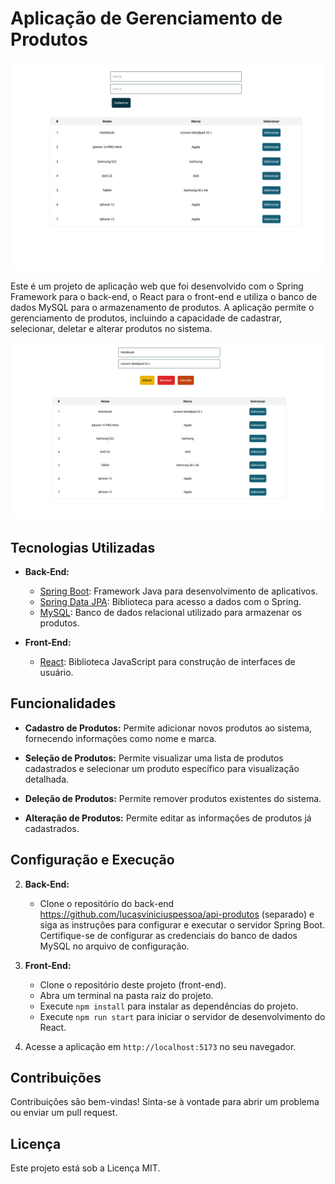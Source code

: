 # Aplicação de Gerenciamento de Produtos
![Texto alternativo da imagem](spring_react.png)

Este é um projeto de aplicação web que foi desenvolvido com o Spring Framework para o back-end, o React para o front-end e utiliza o banco de dados MySQL para o armazenamento de produtos. A aplicação permite o gerenciamento de produtos, incluindo a capacidade de cadastrar, selecionar, deletar e alterar produtos no sistema.

![Texto alternativo da imagem](spring_react-2.png)


## Tecnologias Utilizadas

- **Back-End:**
  - [Spring Boot](https://spring.io/projects/spring-boot): Framework Java para desenvolvimento de aplicativos.
  - [Spring Data JPA](https://spring.io/projects/spring-data-jpa): Biblioteca para acesso a dados com o Spring.
  - [MySQL](https://www.mysql.com/): Banco de dados relacional utilizado para armazenar os produtos.

- **Front-End:**
  - [React](https://reactjs.org/): Biblioteca JavaScript para construção de interfaces de usuário.

## Funcionalidades

- **Cadastro de Produtos:** Permite adicionar novos produtos ao sistema, fornecendo informações como nome e marca.

- **Seleção de Produtos:** Permite visualizar uma lista de produtos cadastrados e selecionar um produto específico para visualização detalhada.

- **Deleção de Produtos:** Permite remover produtos existentes do sistema.

- **Alteração de Produtos:** Permite editar as informações de produtos já cadastrados.

## Configuração e Execução



2. **Back-End:**

   - Clone o repositório do back-end https://github.com/lucasviniciuspessoa/api-produtos (separado) e siga as instruções para configurar e executar o servidor Spring Boot. Certifique-se de configurar as credenciais do banco de dados MySQL no arquivo de configuração.

3. **Front-End:**

   - Clone o repositório deste projeto (front-end).
   - Abra um terminal na pasta raiz do projeto.
   - Execute `npm install` para instalar as dependências do projeto.
   - Execute `npm run start` para iniciar o servidor de desenvolvimento do React.

4. Acesse a aplicação em `http://localhost:5173` no seu navegador.

## Contribuições

Contribuições são bem-vindas! Sinta-se à vontade para abrir um problema ou enviar um pull request.

## Licença

Este projeto está sob a Licença MIT.











